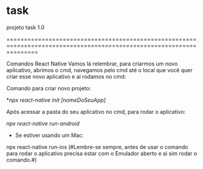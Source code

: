 # task
projeto task 1.0
<!-- <div class="taskConteiner">
                <div>
                    <ul>
                        <li>
                            <label for="*">Levar o lixo fora</label>
                        </li>
                    </ul>
                </div>
                <div id="trashButton">
                    <div>
                        <button>Esxcluir Tarefa</button>
                    </div>
                    <div>
                        <img src="./img/trash.png" alt="Example1" width="40" height="40">
                    </div>
                </div>
            </div> -->
=====================================================================================================================

Comandos React Native
Vamos lá relembrar, para criarmos um novo aplicativo, abrimos o cmd, navegamos pelo cmd até o local que você quer criar esse novo aplicativo e ai rodamos no cmd:

Comando para criar novo projeto:

**npx react-native init [nomeDoSeuApp]*

Após acessar a pasta do seu aplicativo no cmd, para rodar o aplicativo:


*npx react-native run-android*


- Se estiver usando um Mac:

npx react-native run-ios
(#Lembre-se sempre, antes de usar o comando para rodar o aplicativo precisa estar com o Emulador aberto e ai sim rodar o comando.#)